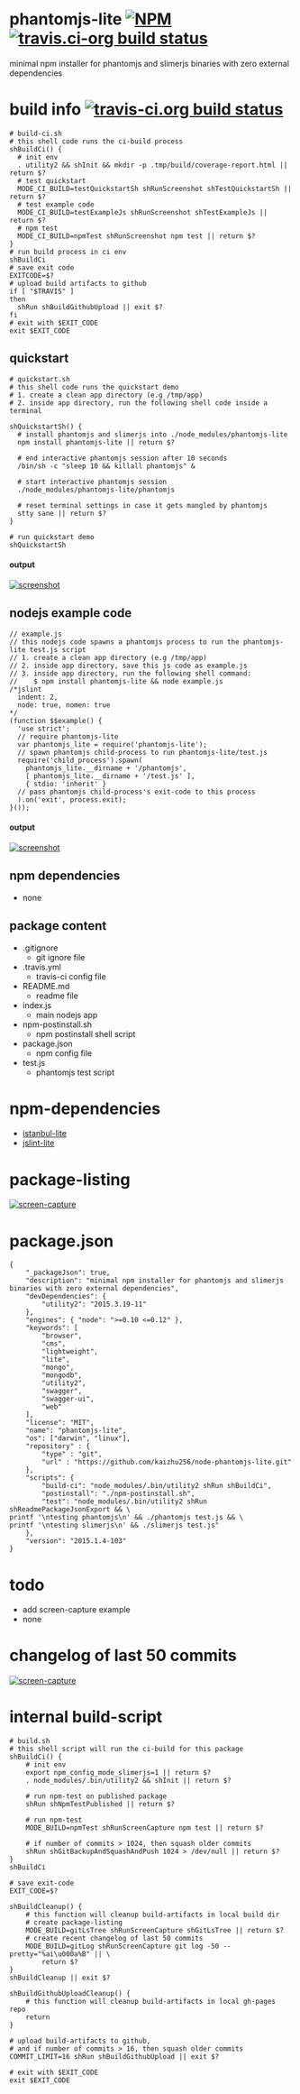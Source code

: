 phantomjs-lite [![NPM](https://img.shields.io/npm/v/phantomjs-lite.svg?style=flat-square)](https://www.npmjs.org/package/phantomjs-lite) [![travis.ci-org build status](https://api.travis-ci.org/kaizhu256/node-phantomjs-lite.svg)](https://travis-ci.org/kaizhu256/node-phantomjs-lite)
==============
minimal npm installer for phantomjs and slimerjs binaries with zero external dependencies



# build info [![travis-ci.org build status](https://api.travis-ci.org/kaizhu256/node-phantomjs-lite.svg)](https://travis-ci.org/kaizhu256/node-phantomjs-lite)
```
# build-ci.sh
# this shell code runs the ci-build process
shBuildCi() {
  # init env
  . utility2 && shInit && mkdir -p .tmp/build/coverage-report.html || return $?
  # test quickstart
  MODE_CI_BUILD=testQuickstartSh shRunScreenshot shTestQuickstartSh || return $?
  # test example code
  MODE_CI_BUILD=testExampleJs shRunScreenshot shTestExampleJs || return $?
  # npm test
  MODE_CI_BUILD=npmTest shRunScreenshot npm test || return $?
}
# run build process in ci env
shBuildCi
# save exit code
EXITCODE=$?
# upload build artifacts to github
if [ "$TRAVIS" ]
then
  shRun shBuildGithubUpload || exit $?
fi
# exit with $EXIT_CODE
exit $EXIT_CODE
```



## quickstart
```
# quickstart.sh
# this shell code runs the quickstart demo
# 1. create a clean app directory (e.g /tmp/app)
# 2. inside app directory, run the following shell code inside a terminal

shQuickstartSh() {
  # install phantomjs and slimerjs into ./node_modules/phantomjs-lite
  npm install phantomjs-lite || return $?

  # end interactive phantomjs session after 10 seconds
  /bin/sh -c "sleep 10 && killall phantomjs" &

  # start interactive phantomjs session
  ./node_modules/phantomjs-lite/phantomjs

  # reset terminal settings in case it gets mangled by phantomjs
  stty sane || return $?
}

# run quickstart demo
shQuickstartSh
```
#### output
[![screenshot](https://kaizhu256.github.io/node-phantomjs-lite/screenshot.testQuickstartSh.png)](https://kaizhu256.github.io/node-phantomjs-lite/screenshot.testQuickstartSh.png)



## nodejs example code
```
// example.js
// this nodejs code spawns a phantomjs process to run the phantomjs-lite test.js script
// 1. create a clean app directory (e.g /tmp/app)
// 2. inside app directory, save this js code as example.js
// 3. inside app directory, run the following shell command:
//    $ npm install phantomjs-lite && node example.js
/*jslint
  indent: 2,
  node: true, nomen: true
*/
(function $$example() {
  'use strict';
  // require phantomjs-lite
  var phantomjs_lite = require('phantomjs-lite');
  // spawn phantomjs child-process to run phantomjs-lite/test.js
  require('child_process').spawn(
    phantomjs_lite.__dirname + '/phantomjs',
    [ phantomjs_lite.__dirname + '/test.js' ],
    { stdio: 'inherit' }
  // pass phantomjs child-process's exit-code to this process
  ).on('exit', process.exit);
}());
```
#### output
[![screenshot](https://kaizhu256.github.io/node-phantomjs-lite/screenshot.testExampleJs.png)](https://kaizhu256.github.io/node-phantomjs-lite/screenshot.testExampleJs.png)



## npm dependencies
- none



## package content
- .gitignore
  - git ignore file
- .travis.yml
  - travis-ci config file
- README.md
  - readme file
- index.js
  - main nodejs app
- npm-postinstall.sh
  - npm postinstall shell script
- package.json
  - npm config file
- test.js
  - phantomjs test script



# npm-dependencies
- [istanbul-lite](https://www.npmjs.com/package/istanbul-lite)
- [jslint-lite](https://www.npmjs.com/package/jslint-lite)



# package-listing
[![screen-capture](https://kaizhu256.github.io/node-utility2/build/screen-capture.gitLsTree.png)](https://github.com/kaizhu256/node-utility2)



# package.json
```
{
    "_packageJson": true,
    "description": "minimal npm installer for phantomjs and slimerjs binaries with zero external dependencies",
    "devDependencies": {
        "utility2": "2015.3.19-11"
    },
    "engines": { "node": ">=0.10 <=0.12" },
    "keywords": [
        "browser",
        "cms",
        "lightweight",
        "lite",
        "mongo",
        "mongodb",
        "utility2",
        "swagger",
        "swagger-ui",
        "web"
    ],
    "license": "MIT",
    "name": "phantomjs-lite",
    "os": ["darwin", "linux"],
    "repository" : {
        "type" : "git",
        "url" : "https://github.com/kaizhu256/node-phantomjs-lite.git"
    },
    "scripts": {
        "build-ci": "node_modules/.bin/utility2 shRun shBuildCi",
        "postinstall": "./npm-postinstall.sh",
        "test": "node_modules/.bin/utility2 shRun shReadmePackageJsonExport && \
printf '\ntesting phantomjs\n' && ./phantomjs test.js && \
printf '\ntesting slimerjs\n' && ./slimerjs test.js"
    },
    "version": "2015.1.4-103"
}
```



# todo
- add screen-capture example
- none



# changelog of last 50 commits
[![screen-capture](https://kaizhu256.github.io/node-utility2/build/screen-capture.gitLog.png)](https://github.com/kaizhu256/node-utility2/commits)



# internal build-script
```
# build.sh
# this shell script will run the ci-build for this package
shBuildCi() {
    # init env
    export npm_config_mode_slimerjs=1 || return $?
    . node_modules/.bin/utility2 && shInit || return $?

    # run npm-test on published package
    shRun shNpmTestPublished || return $?

    # run npm-test
    MODE_BUILD=npmTest shRunScreenCapture npm test || return $?

    # if number of commits > 1024, then squash older commits
    shRun shGitBackupAndSquashAndPush 1024 > /dev/null || return $?
}
shBuildCi

# save exit-code
EXIT_CODE=$?

shBuildCleanup() {
    # this function will cleanup build-artifacts in local build dir
    # create package-listing
    MODE_BUILD=gitLsTree shRunScreenCapture shGitLsTree || return $?
    # create recent changelog of last 50 commits
    MODE_BUILD=gitLog shRunScreenCapture git log -50 --pretty="%ai\u000a%B" || \
        return $?
}
shBuildCleanup || exit $?

shBuildGithubUploadCleanup() {
    # this function will cleanup build-artifacts in local gh-pages repo
    return
}

# upload build-artifacts to github,
# and if number of commits > 16, then squash older commits
COMMIT_LIMIT=16 shRun shBuildGithubUpload || exit $?

# exit with $EXIT_CODE
exit $EXIT_CODE
```
